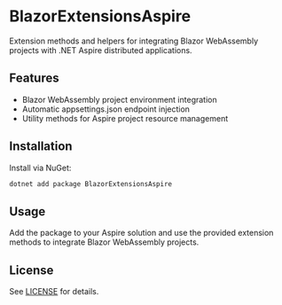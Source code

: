 # BlazorExtensionsAspire

Extension methods and helpers for integrating Blazor WebAssembly projects with .NET Aspire distributed applications.

## Features
- Blazor WebAssembly project environment integration
- Automatic appsettings.json endpoint injection
- Utility methods for Aspire project resource management

## Installation

Install via NuGet:

```bash
dotnet add package BlazorExtensionsAspire
```

## Usage

Add the package to your Aspire solution and use the provided extension methods to integrate Blazor WebAssembly projects.

## License

See [LICENSE](LICENSE) for details.
